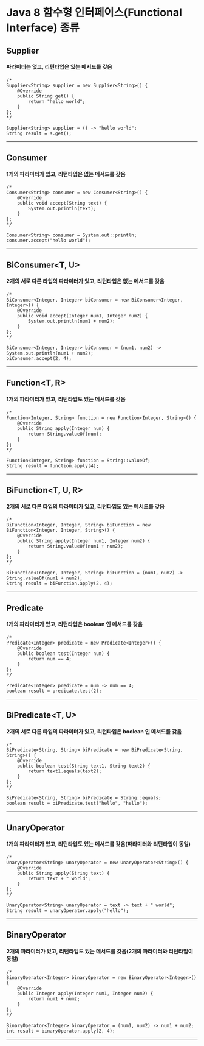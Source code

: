 # Java 8 함수형 인터페이스(Functional Interface) 종류

## Supplier<T>

#### 파라미터는 없고, 리턴타입은 있는 메서드를 갖음

~~~
/*
Supplier<String> supplier = new Supplier<String>() {
    @Override
    public String get() {
        return "hello world";
    }
};
*/

Supplier<String> supplier = () -> "hello world";
String result = s.get();
~~~

---

## Consumer<T>

#### 1개의 파라미터가 있고, 리턴타입은 없는 메서드를 갖음

~~~
/*
Consumer<String> consumer = new Consumer<String>() {
    @Override
    public void accept(String text) {
        System.out.println(text);
    }
};
*/

Consumer<String> consumer = System.out::println;
consumer.accept("hello world");
~~~

---

## BiConsumer<T, U>

#### 2개의 서로 다른 타입의 파라미터가 있고, 리턴타입은 없는 메서드를 갖음

~~~
/*
BiConsumer<Integer, Integer> biConsumer = new BiConsumer<Integer, Integer>() {
    @Override
    public void accept(Integer num1, Integer num2) {
        System.out.println(num1 + num2);
    }
};
*/

BiConsumer<Integer, Integer> biConsumer = (num1, num2) -> System.out.println(num1 + num2);
biConsumer.accept(2, 4);
~~~

---

## Function<T, R>

#### 1개의 파라미터가 있고, 리턴타입도 있는 메서드를 갖음

~~~
/*
Function<Integer, String> function = new Function<Integer, String>() {
    @Override
    public String apply(Integer num) {
        return String.valueOf(num);
    }
};
*/

Function<Integer, String> function = String::valueOf;
String result = function.apply(4);
~~~

---

## BiFunction<T, U, R>

#### 2개의 서로 다른 타입의 파라미터가 있고, 리턴타입도 있는 메서드를 갖음

~~~
/*
BiFunction<Integer, Integer, String> biFunction = new BiFunction<Integer, Integer, String>() {
    @Override
    public String apply(Integer num1, Integer num2) {
        return String.valueOf(num1 + num2);
    }
};
*/

BiFunction<Integer, Integer, String> biFunction = (num1, num2) -> String.valueOf(num1 + num2);
String result = biFunction.apply(2, 4);
~~~

---

## Predicate<T>

#### 1개의 파라미터가 있고, 리턴타입은 boolean 인 메서드를 갖음

~~~
/*
Predicate<Integer> predicate = new Predicate<Integer>() {
    @Override
    public boolean test(Integer num) {
        return num == 4;
    }
};
*/

Predicate<Integer> predicate = num -> num == 4;
boolean result = predicate.test(2);
~~~

---

## BiPredicate<T, U>

#### 2개의 서로 다른 타입의 파라미터가 있고, 리턴타입은 boolean 인 메서드를 갖음

~~~
/*
BiPredicate<String, String> biPredicate = new BiPredicate<String, String>() {
    @Override
    public boolean test(String text1, String text2) {
        return text1.equals(text2);
    }
};
*/

BiPredicate<String, String> biPredicate = String::equals;
boolean result = biPredicate.test("hello", "hello");
~~~

---

## UnaryOperator<T>

#### 1개의 파라미터가 있고, 리턴타입도 있는 메서드를 갖음(파라미터와 리턴타입이 동일)

~~~
/*
UnaryOperator<String> unaryOperator = new UnaryOperator<String>() {
    @Override
    public String apply(String text) {
        return text + " world";
    }
};
*/

UnaryOperator<String> unaryOperator = text -> text + " world";
String result = unaryOperator.apply("hello");

~~~

---

## BinaryOperator<T>

#### 2개의 파라미터가 있고, 리턴타입도 있는 메서드를 갖음(2개의 파라미터와 리턴타입이 동일)

~~~
/*
BinaryOperator<Integer> binaryOperator = new BinaryOperator<Integer>() {
    @Override
    public Integer apply(Integer num1, Integer num2) {
        return num1 + num2;
    }
};
*/

BinaryOperator<Integer> binaryOperator = (num1, num2) -> num1 + num2;
int result = binaryOperator.apply(2, 4);
~~~

---